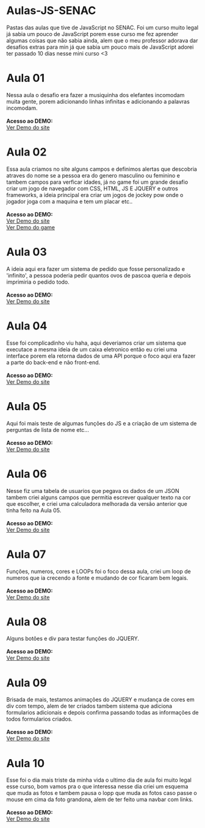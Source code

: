 # Aulas-JS-SENAC
Pastas das aulas que tive de JavaScript no SENAC.
Foi um curso muito legal já sabia um pouco de JavaScript porem esse curso me fez aprender algumas coisas que não sabia ainda, alem que o meu professor adorava dar desafios extras para min já que sabia um pouco mais de JavaScript adorei ter passado 10 dias nesse mini curso <3

# Aula 01
Nessa aula o desafio era fazer a musiquinha dos elefantes incomodam muita gente, porem adicionando linhas infinitas e adicionando a palavras incomodam.
<br><br>
<b>Acesso ao DEMO:</b>
<br>
<a href="https://jotinhabr.github.io/Aulas-JS-SENAC/aula-1/" target="_blank">Ver Demo do site</a><br>

# Aula 02
Essa aula criamos no site alguns campos e definimos alertas que descobria atraves do nome se a pessoa era do genero masculino ou feminino e tambem campos para verficar idades, já no game foi um grande desafio criar um jogo de navegador com CSS, HTML, JS E JQUERY e outros frameworks, a ideia principal era criar um jogos de jockey pow onde o jogador joga com a maquina e tem um placar etc..
<br><br>
<b>Acesso ao DEMO:</b>
<br>
<a href="https://jotinhabr.github.io/Aulas-JS-SENAC/aula-2/site" target="_blank">Ver Demo do site</a><br>
<a href="https://jotinhabr.github.io/Aulas-JS-SENAC/aula-2/game" target="_blank">Ver Demo do game</a><br>

# Aula 03
A ideia aqui era fazer um sistema de pedido que fosse personalizado e 'infinito', a pessoa poderia pedir quantos ovos de pascoa queria e depois imprimiria o pedido todo.
<br><br>
<b>Acesso ao DEMO:</b>
<br>
<a href="https://jotinhabr.github.io/Aulas-JS-SENAC/aula-3/site" target="_blank">Ver Demo do site</a><br>

# Aula 04
Esse foi complicadinho viu haha, aqui deveriamos criar um sistema que executace a mesma ideia de um caixa eletronico então eu criei uma interface porem ela retorna dados de uma API porque o foco aqui era fazer a parte do back-end e não front-end.
<br><br>
<b>Acesso ao DEMO:</b>
<br>
<a href="https://jotinhabr.github.io/Aulas-JS-SENAC/aula-4/site" target="_blank">Ver Demo do site</a><br>

# Aula 05
Aqui foi mais teste de algumas funções do JS e a criação de um sistema de perguntas de lista de nome etc...
<br><br>
<b>Acesso ao DEMO:</b>
<br>
<a href="https://jotinhabr.github.io/Aulas-JS-SENAC/aula-5/site" target="_blank">Ver Demo do site</a><br>

# Aula 06
Nesse fiz uma tabela de usuarios que pegava os dados de um JSON tambem criei alguns campos que permitia escrever qualquer texto na cor que escolher, e criei uma calculadora melhorada da versão anterior que tinha feito na Aula 05.
<br><br>
<b>Acesso ao DEMO:</b>
<br>
<a href="https://jotinhabr.github.io/Aulas-JS-SENAC/aula-6/site" target="_blank">Ver Demo do site</a><br>

# Aula 07
Funções, numeros, cores e LOOPs foi o foco dessa aula, criei um loop de numeros que ia crecendo a fonte e mudando de cor ficaram bem legais.
<br><br>
<b>Acesso ao DEMO:</b>
<br>
<a href="https://jotinhabr.github.io/Aulas-JS-SENAC/aula-7/site" target="_blank">Ver Demo do site</a><br>

# Aula 08
Alguns botões e div para testar funções do JQUERY.
<br><br>
<b>Acesso ao DEMO:</b>
<br>
<a href="https://jotinhabr.github.io/Aulas-JS-SENAC/aula-8/site" target="_blank">Ver Demo do site</a><br>

# Aula 09
Brisada de mais, testamos animações do JQUERY e mudança de cores em div com tempo, alem de ter criados tambem sistema que adiciona formularios adicionais e depois confirma passando todas as informações de todos formularios criados.
<br><br>
<b>Acesso ao DEMO:</b>
<br>
<a href="https://jotinhabr.github.io/Aulas-JS-SENAC/aula-9/site" target="_blank">Ver Demo do site</a><br>

# Aula 10
Esse foi o dia mais triste da minha vida o ultimo dia de aula foi muito legal esse curso, bom vamos pra o que interessa nesse dia criei um esquema que muda as fotos e tambem pausa o lopp que muda as fotos caso passe o mouse em cima da foto grandona, alem de ter feito uma navbar com links.
<br><br>
<b>Acesso ao DEMO:</b>
<br>
<a href="https://jotinhabr.github.io/Aulas-JS-SENAC/aula-10/site" target="_blank">Ver Demo do site</a><br>
